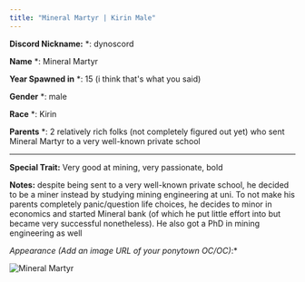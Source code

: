 ```yaml
---
title: "Mineral Martyr | Kirin Male"
---
```


**Discord Nickname:** *: dynoscord

**Name** *: Mineral Martyr

**Year Spawned in** *: 15 (i think that's what you said)

**Gender** *: male

**Race** *: Kirin

**Parents** *: 2 relatively rich folks (not completely figured out yet) who sent Mineral Martyr to a very well-known private school

---

**Special Trait:** Very good at mining, very passionate, bold


**Notes:** despite being sent to a very well-known private school, he decided to be a miner instead by studying mining engineering at uni. To not make his parents completely panic/question life choices, he decides to minor in economics and started Mineral bank (of which he put little effort into but became very successful nonetheless). He also got a PhD in mining engineering as well

*Appearance (Add an image URL of your ponytown OC/OC)*:*

![Mineral Martyr](https://cdn.discordapp.com/attachments/1145999295363944449/1148807788080930826/ifh7HoOgAAAABJRU5ErkJggg.png)